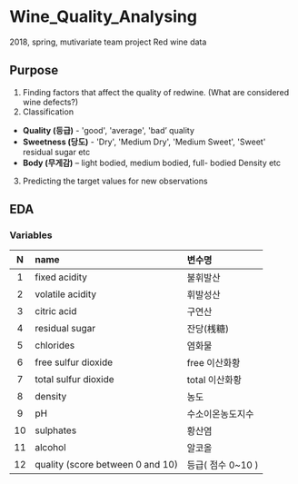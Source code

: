 # Wine_Quality_Analysing
2018, spring, mutivariate team project
Red wine data 

## Purpose
1. Finding factors that affect the quality of redwine.
(What are considered wine defects?)
2. Classification
- **Quality (등급)** - 'good', 'average', 'bad’
quality
- **Sweetness (당도)** - 'Dry', 'Medium Dry', 'Medium Sweet', 'Sweet'
residual sugar etc
- **Body (무게감)** – light bodied, medium bodied, full- bodied
Density etc
3. Predicting the target values for new observations

## EDA
### Variables
|N| name | 변수명|
|:---:|:---------|:--------|
|1|	fixed acidity|	불휘발산|
|2|	volatile acidity|	휘발성산|
|3|	citric acid|	구연산|
|4|	residual sugar|	잔당(桟糖)|
|5|	chlorides|	염화물|
|6|	free sulfur dioxide|	free 이산화황|
|7|	total sulfur dioxide|	total 이산화황|
|8|	density|	농도|
|9|	pH|	수소이온농도지수|
|10|	sulphates|	황산염|
|11|	alcohol|	알코올|
|12|	quality (score between 0 and 10)|	등급( 점수 0~10 )|




